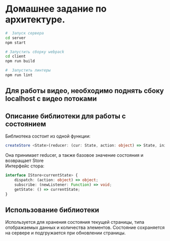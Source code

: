 # Домашнее задание по архитектуре.
 
``` bash
#  Запуск сервера
cd server  
npm start  

# Запустить сборку webpack
cd client  
npm run build  

#  Запустить линтеры
npm run lint  

```
## Для работы видео, необходимо поднять сбоку localhost с видео потоками

## Описание библиотеки для работы с состоянием
Библиотека состоит из одной функции:
```typescript
createStore <State>(reducer: (cur: State, action: object) => State, initialState: State): IStore<State>
```  
Она принимает reducer, а также базовое значение состояния и возвращает Store  
Интерфейс стора:
```typescript
interface IStore<currentState> {
    dispatch: (action: object) => object;
    subscribe: (newListener: Function) => void;
    getState: () => currentState;
}
```  
## Использование библиотеки
Используется для хранения состояния текущей страницы, типа отображаемых данных и количества элементов. Состояние сохраняется на сервере и подгружается при обновлении страницы. 
